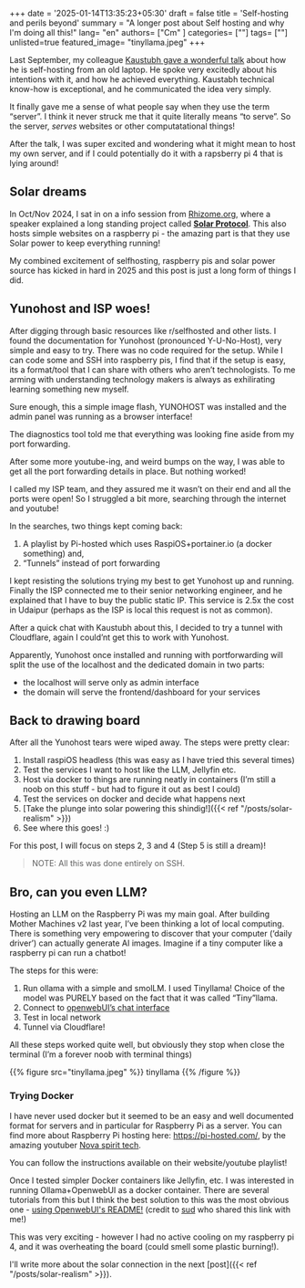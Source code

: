 +++
date = '2025-01-14T13:35:23+05:30'
draft = false
title = 'Self-hosting and perils beyond'
summary = "A longer post about Self hosting and why I'm doing all this!"
lang= "en"
authors= ["Cm" ]
categories= [""]
tags= [""]
unlisted=true
featured_image= "tinyllama.jpeg"
+++

Last September, my colleague [Kaustubh gave a wonderful talk](https://www.youtube.com/watch?v=hQtYPGbl9gE) about how he is self-hosting from an old laptop. He spoke very excitedly about his intentions with it, and how he achieved everything. Kaustabh technical know-how is exceptional, and he communicated the idea very simply. 

It finally gave me a sense of what people say when they use the term “server”. I think it never struck me that it quite literally means “to serve”. So the server, _serves_ websites or other computatational things! 

After the talk, I was super excited and wondering what it might mean to host my own server, and if I could potentially do it with a rapsberry pi 4 that is lying around!

## Solar dreams
In Oct/Nov 2024, I sat in on a info session from [Rhizome.org](https://rhizome.org/), where a speaker explained a long standing project called **[Solar Protocol](https://solarprotocol.net/)**. This also hosts simple websites on a raspberry pi - the amazing part is that they use Solar power to keep everything running! 

My combined excitement of selfhosting, raspberry pis and solar power source has kicked in hard in 2025 and this post is just a long form of things I did. 

## Yunohost and ISP woes! 

After digging through basic resources like r/selfhosted and other lists. I found the documentation for Yunohost (pronounced Y-U-No-Host), very simple and easy to try. There was no code required for the setup. While I can code some and SSH into raspberry pis, I find that if the setup is easy, its a format/tool that I can share with others who aren’t technologists. To me arming with understanding technology makers is always as exhilirating learning something new myself. 

Sure enough, this a simple image flash, YUNOHOST was installed and the admin panel was running as a browser interface! 

The diagnostics tool told me that everything was looking fine aside from my port forwarding. 

After some more youtube-ing, and weird bumps on the way, I was able to get all the port forwarding details in place. But nothing worked!

I called my ISP team, and they assured me it wasn’t on their end and all the ports were open! So I struggled a bit more, searching through the internet and youtube! 

In the searches, two things kept coming back: 
1. A playlist by Pi-hosted which uses RaspiOS+portainer.io (a docker something) and,
2. “Tunnels” instead of port forwarding 

I kept resisting the solutions trying my best to get Yunohost up and running. Finally the ISP connected me to their senior networking engineer, and he explained that I have to buy the public static IP. This service is 2.5x the cost in Udaipur (perhaps as the ISP is local this request is not as common). 

After a quick chat with Kaustubh about this, I decided to try a tunnel with Cloudflare, again I could’nt get this to work with Yunohost. 

Apparently, Yunohost once installed and running with portforwarding will split the use of the localhost and the dedicated domain in two parts:
- the localhost will serve only as admin interface 
- the domain will serve the frontend/dashboard for your services

## Back to drawing board

After all the Yunohost tears were wiped away. The steps were pretty clear:

1. Install raspiOS headless (this was easy as I have tried this several times)
2. Test the services I want to host like the LLM, Jellyfin etc. 
3. Host via docker to things are running neatly in containers (I’m still a noob on this stuff - but had to figure it out as best I could)
4. Test the services on docker and decide what happens next
5. [Take the plunge into solar powering this shindig!]({{< ref "/posts/solar-realism" >}}) 
6. See where this goes! :) 

For this post, I will focus on steps 2, 3 and 4 (Step 5 is still a dream)!  

> NOTE: All this was done entirely on SSH. 

## Bro, can you even LLM?

Hosting an LLM on the Raspberry Pi was my main goal. After building Mother Machines v2 last year, I’ve been thinking a lot of local computing. There is something very empowering to discover that your computer (‘daily driver’) can actually generate AI images. Imagine if a tiny computer like a raspberry pi can run a chatbot! 

The steps for this were:
1. Run ollama with a simple and smolLM. I used Tinyllama! Choice of the model was PURELY based on the fact that it was called “Tiny”llama.
2. Connect to [openwebUI’s chat interface](https://github.com/open-webui/open-webui)
3. Test in local network
4. Tunnel via Cloudflare! 

All these steps worked quite well, but obviously they stop when close the terminal (I’m a forever noob with terminal things)

{{% figure src="tinyllama.jpeg" %}} tinyllama {{% /figure %}}

### Trying Docker
I have never used docker but it seemed to be an easy and well documented format for servers and in particular for Raspberry Pi as a server. You can find more about Raspberry Pi hosting here: https://pi-hosted.com/, by the amazing youtuber [Nova spirit tech](https://www.youtube.com/channel/UCrjKdwxaQMSV_NDywgKXVmw).

You can follow the instructions available on their website/youtube playlist! 

Once I tested simpler Docker containers like Jellyfin, etc. I was interested in running Ollama+OpenwebUI as a docker container. There are several tutorials from this but I think the best solution to this was the most obvious one - [using OpenwebUI's README!](https://github.com/open-webui/open-webui?tab=readme-ov-file#installing-open-webui-with-bundled-ollama-support) (credit to [sud](https://x.com/theonesud) who shared this link with me!) 

This was very exciting - however I had no active cooling on my raspberry pi 4, and it was overheating the board (could smell some plastic burning!). 

I'll write more about the solar connection in the next [post]({{< ref "/posts/solar-realism" >}}).

